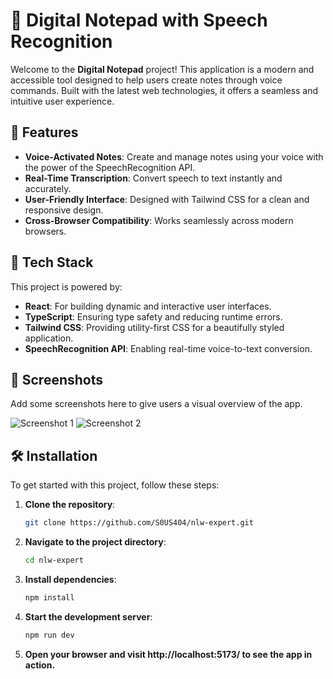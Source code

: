 # 📝 Digital Notepad with Speech Recognition

Welcome to the **Digital Notepad** project! This application is a modern and accessible tool designed to help users create notes through voice commands. Built with the latest web technologies, it offers a seamless and intuitive user experience.

## 🌟 Features

- **Voice-Activated Notes**: Create and manage notes using your voice with the power of the SpeechRecognition API.
- **Real-Time Transcription**: Convert speech to text instantly and accurately.
- **User-Friendly Interface**: Designed with Tailwind CSS for a clean and responsive design.
- **Cross-Browser Compatibility**: Works seamlessly across modern browsers.

## 🚀 Tech Stack

This project is powered by:

- **React**: For building dynamic and interactive user interfaces.
- **TypeScript**: Ensuring type safety and reducing runtime errors.
- **Tailwind CSS**: Providing utility-first CSS for a beautifully styled application.
- **SpeechRecognition API**: Enabling real-time voice-to-text conversion.

## 📸 Screenshots

Add some screenshots here to give users a visual overview of the app.

![Screenshot 1](nl1.png)
![Screenshot 2](nl2.png)

## 🛠️ Installation

To get started with this project, follow these steps:

1. **Clone the repository**:
   ```bash
   git clone https://github.com/S0US404/nlw-expert.git

2. **Navigate to the project directory**:
    ```bash
   cd nlw-expert

3. **Install dependencies**:
    ```bash
    npm install

4. **Start the development server**:
    ```bash
    npm run dev

5. **Open your browser and visit http://localhost:5173/ to see the app in action.**